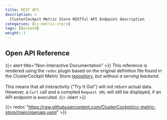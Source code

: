```yaml
---
title: REST API
description: >
  ClusterCockpit Metric Store RESTful API Endpoint description
categories: [cc-metric-store]
tags: [Backend]
weight: 3
---
```


## Open API Reference

{{< alert title="Non-Interactive Documentation" >}}
This reference is rendered using the `redoc` plugin based on the original definition file found in the ClusterCockpit Metric Store [repository](https://github.com/ClusterCockpit/cc-metric-store/blob/main/openapi.yaml "ClusterCockpit MetricStore GitHub"), *but without a serving backend*.</br></br>
This means that all interactivity ("Try It Out") will not return actual data. However, a `Curl` call and a compiled `Request URL` will still be displayed, if an API endpoint is executed.
{{< /alert >}}

{{< redoc "https://raw.githubusercontent.com/ClusterCockpit/cc-metric-store/main/openapi.yaml" >}}